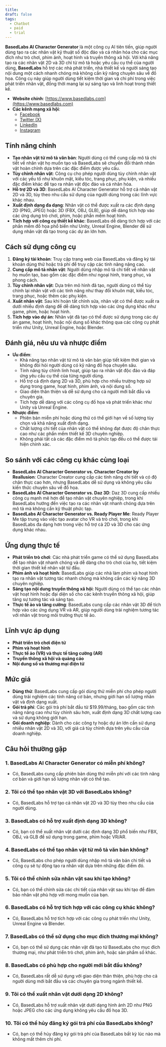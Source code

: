 ```yaml
---
title: 
draft: false
tags:
  - Chatbot
  - paid
  - trial
---
```

**BasedLabs AI Character Generator** là một công cụ AI tiên tiến, giúp người dùng tạo ra các nhân vật kỹ thuật số độc đáo và cá nhân hóa cho các mục đích như trò chơi, phim ảnh, hoạt hình và truyền thông xã hội. Với khả năng tạo ra các nhân vật 2D và 3D chỉ từ mô tả hoặc yêu cầu cụ thể của người dùng, **BasedLabs** hỗ trợ các nhà phát triển, nhà thiết kế và người sáng tạo nội dung một cách nhanh chóng mà không cần kỹ năng chuyên sâu về đồ họa. Công cụ này giúp người dùng tiết kiệm thời gian và chi phí trong việc phát triển nhân vật, đồng thời mang lại sự sáng tạo và linh hoạt trong thiết kế.

- **Website chính**: [https://www.basedlabs.com](https://www.basedlabs.com)
- **Các kênh mạng xã hội**:
    - [Facebook](https://www.facebook.com/basedlabs)
    - [Twitter (X)](https://www.twitter.com/basedlabs)
    - [LinkedIn](https://www.linkedin.com/company/basedlabs)
    - [Instagram](https://www.instagram.com/basedlabs.ai)

## Tính năng chính

- **Tạo nhân vật từ mô tả văn bản**: Người dùng có thể cung cấp mô tả chi tiết về nhân vật họ muốn tạo và BasedLabs sẽ chuyển đổi thành nhân vật hoàn chỉnh dựa trên các đặc điểm được yêu cầu.
- **Tùy chỉnh nhân vật**: Công cụ cho phép người dùng tùy chỉnh nhân vật với các yếu tố như khuôn mặt, kiểu tóc, trang phục, phụ kiện, và nhiều đặc điểm khác để tạo ra nhân vật độc đáo và cá nhân hóa.
- **Hỗ trợ 2D và 3D**: BasedLabs AI Character Generator hỗ trợ cả nhân vật 2D và 3D, tùy theo nhu cầu sử dụng của người dùng trong các lĩnh vực khác nhau.
- **Xuất định dạng đa dạng**: Nhân vật có thể được xuất ra các định dạng 2D (PNG, JPEG) hoặc 3D (FBX, OBJ, GLB), giúp dễ dàng tích hợp vào các ứng dụng trò chơi, phim, hoặc phần mềm hoạt hình.
- **Tích hợp với công cụ thiết kế khác**: BasedLabs dễ dàng tích hợp với các phần mềm đồ họa phổ biến như Unity, Unreal Engine, Blender để sử dụng nhân vật đã tạo trong các dự án lớn hơn.

## Cách sử dụng công cụ

1. **Đăng ký tài khoản**: Truy cập trang web của BasedLabs và đăng ký tài khoản dùng thử hoặc trả phí để truy cập các tính năng nâng cao.
2. **Cung cấp mô tả nhân vật**: Người dùng nhập mô tả chi tiết về nhân vật họ muốn tạo, bao gồm các đặc điểm như ngoại hình, trang phục, và phong cách.
3. **Tùy chỉnh nhân vật**: Dựa trên mô hình đã tạo, người dùng có thể tùy chỉnh lại nhân vật với các tính năng như thay đổi khuôn mặt, kiểu tóc, trang phục, hoặc thêm các phụ kiện.
4. **Xuất nhân vật**: Sau khi hoàn tất chỉnh sửa, nhân vật có thể được xuất ra dưới nhiều định dạng để dễ dàng tích hợp vào các ứng dụng khác như game, phim, hoặc hoạt hình.
5. **Tích hợp vào dự án**: Nhân vật đã tạo có thể được sử dụng trong các dự án game, hoạt hình, hoặc nội dung số khác thông qua các công cụ phát triển như Unity, Unreal Engine, hoặc Blender.

## Đánh giá, nêu ưu và nhược điểm

- **Ưu điểm**:
    - Khả năng tạo nhân vật từ mô tả văn bản giúp tiết kiệm thời gian và không đòi hỏi người dùng có kỹ năng đồ họa chuyên sâu.
    - Tính năng tùy chỉnh linh hoạt, giúp tạo ra nhân vật độc đáo và đáp ứng yêu cầu cụ thể của từng người dùng.
    - Hỗ trợ cả định dạng 2D và 3D, phù hợp cho nhiều trường hợp sử dụng trong game, hoạt hình, phim ảnh, và nội dung số.
    - Giao diện thân thiện và dễ sử dụng cho cả người mới bắt đầu và chuyên gia.
    - Tích hợp dễ dàng với các công cụ đồ họa và phát triển khác như Unity và Unreal Engine.
- **Nhược điểm**:
    - Phiên bản miễn phí hoặc dùng thử có thể giới hạn về số lượng tùy chọn và khả năng xuất định dạng.
    - Chất lượng chi tiết của nhân vật có thể không đạt được độ chân thực cao như các phần mềm thiết kế 3D chuyên nghiệp.
    - Không phải tất cả các đặc điểm mô tả phức tạp đều có thể được tái hiện chính xác.

## So sánh với các công cụ khác cùng loại

- **BasedLabs AI Character Generator vs. Character Creator by Reallusion**: Character Creator cung cấp các tính năng chi tiết và có độ chân thực cao hơn, nhưng BasedLabs dễ sử dụng và không yêu cầu kiến thức chuyên sâu về đồ họa.
- **BasedLabs AI Character Generator vs. Daz 3D**: Daz 3D cung cấp nhiều công cụ mạnh mẽ hơn để tạo nhân vật chuyên nghiệp, trong khi BasedLabs hướng đến việc tạo ra các nhân vật nhanh chóng dựa trên mô tả mà không cần kỹ thuật phức tạp.
- **BasedLabs AI Character Generator vs. Ready Player Me**: Ready Player Me tập trung vào việc tạo avatar cho VR và trò chơi, trong khi BasedLabs đa dạng hơn trong việc hỗ trợ cả 2D và 3D cho các ứng dụng khác nhau.

## Ứng dụng thực tế

- **Phát triển trò chơi**: Các nhà phát triển game có thể sử dụng BasedLabs để tạo nhân vật nhanh chóng và dễ dàng cho trò chơi của họ, tiết kiệm thời gian thiết kế nhân vật từ đầu.
- **Phim ảnh và hoạt hình**: BasedLabs giúp các nhà làm phim và hoạt hình tạo ra nhân vật tương tác nhanh chóng mà không cần các kỹ năng 3D chuyên nghiệp.
- **Sáng tạo nội dung truyền thông xã hội**: Người dùng có thể tạo các nhân vật hoạt hình hoặc đại diện số cho các kênh truyền thông xã hội, giúp tăng sự tương tác và sáng tạo.
- **Thực tế ảo và tăng cường**: BasedLabs cung cấp các nhân vật 3D để tích hợp vào các ứng dụng VR và AR, giúp người dùng trải nghiệm tương tác với nhân vật trong môi trường thực tế ảo.

## Lĩnh vực áp dụng

- **Phát triển trò chơi điện tử**
- **Phim và hoạt hình**
- **Thực tế ảo (VR) và thực tế tăng cường (AR)**
- **Truyền thông xã hội và quảng cáo**
- **Nội dung số và thương mại điện tử**

## Mức giá

- **Dùng thử**: BasedLabs cung cấp gói dùng thử miễn phí cho phép người dùng trải nghiệm các tính năng cơ bản, nhưng giới hạn số lượng nhân vật và định dạng xuất.
- **Gói trả phí**: Các gói trả phí bắt đầu từ $19.99/tháng, bao gồm các tính năng nâng cao như tùy chỉnh sâu hơn, xuất định dạng 3D chất lượng cao và sử dụng không giới hạn.
- **Gói doanh nghiệp**: Dành cho các công ty hoặc dự án lớn cần sử dụng nhiều nhân vật 2D và 3D, với giá cả tùy chỉnh dựa trên yêu cầu của doanh nghiệp.

## Câu hỏi thường gặp

### 1. **BasedLabs AI Character Generator có miễn phí không?**

- Có, BasedLabs cung cấp phiên bản dùng thử miễn phí với các tính năng cơ bản và giới hạn số lượng nhân vật có thể tạo.

### 2. **Tôi có thể tạo nhân vật 3D với BasedLabs không?**

- Có, BasedLabs hỗ trợ tạo cả nhân vật 2D và 3D tùy theo nhu cầu của người dùng.

### 3. **BasedLabs có hỗ trợ xuất định dạng 3D không?**

- Có, bạn có thể xuất nhân vật dưới các định dạng 3D phổ biến như FBX, OBJ, và GLB để sử dụng trong game, phim hoặc VR/AR.

### 4. **BasedLabs có thể tạo nhân vật từ mô tả văn bản không?**

- Có, BasedLabs cho phép người dùng nhập mô tả văn bản chi tiết và công cụ sẽ tự động tạo ra nhân vật dựa trên những đặc điểm đó.

### 5. **Tôi có thể chỉnh sửa nhân vật sau khi tạo không?**

- Có, bạn có thể chỉnh sửa các chi tiết của nhân vật sau khi tạo để đảm bảo nhân vật phù hợp với mong muốn của bạn.

### 6. **BasedLabs có hỗ trợ tích hợp với các công cụ khác không?**

- Có, BasedLabs hỗ trợ tích hợp với các công cụ phát triển như Unity, Unreal Engine và Blender.

### 7. **BasedLabs có thể sử dụng cho mục đích thương mại không?**

- Có, bạn có thể sử dụng các nhân vật đã tạo từ BasedLabs cho mục đích thương mại, như phát triển trò chơi, phim ảnh, hoặc sản phẩm số khác.

### 8. **BasedLabs có phù hợp cho người mới bắt đầu không?**

- Có, BasedLabs rất dễ sử dụng với giao diện thân thiện, phù hợp cho cả người dùng mới bắt đầu và các chuyên gia trong ngành thiết kế.

### 9. **Tôi có thể xuất nhân vật dưới dạng 2D không?**

- Có, BasedLabs hỗ trợ xuất nhân vật dưới dạng hình ảnh 2D như PNG hoặc JPEG cho các ứng dụng không yêu cầu đồ họa 3D.

### 10. **Tôi có thể hủy đăng ký gói trả phí của BasedLabs không?**

- Có, bạn có thể hủy đăng ký gói trả phí của BasedLabs bất kỳ lúc nào mà không mất thêm chi phí.